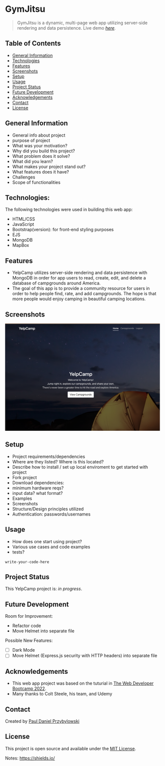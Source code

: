# GymJitsu

> GymJitsu is a dynamic, multi-page web app utilizing server-side rendering and data persistence.
> Live demo [_here_]().

## Table of Contents

- [General Information](#general-information)
- [Technologies](#technologies)
- [Features](#features)
- [Screenshots](#screenshots)
- [Setup](#setup)
- [Usage](#usage)
- [Project Status](#project-status)
- [Future Development](#future-development)
- [Acknowledgements](#acknowledgements)
- [Contact](#contact)
- [License](#license)

## General Information

- General info about project
- purpose of project
- What was your motivation?
- Why did you build this project?
- What problem does it solve?
- What did you learn?
- What makes your project stand out?
- What features does it have?
- Challenges
- Scope of functionalities

## Technologies:

The following technologies were used in building this web app:

- HTML/CSS
- JavaScript
- Bootstrap(version): for front-end styling purposes
- EJS
- MongoDB
- MapBox

## Features

- YelpCamp utilizes server-side rendering and data persistence with MongoDB in order for app users to read, create, edit, and delete a database of campgrounds around America.
- The goal of this app is to provide a community resource for users in order to help people find, rate, and add campgrounds. The hope is that more people would enjoy camping in beautiful camping locations.

## Screenshots

![Screenshot of Landing Page](./images/screenshot1.png)

## Setup

- Project requirements/dependencies
- Where are they listed? Where is this located?
- Describe how to install / set up local enviroment to get started with project
- Fork project
- Download dependencies:
- minimum hardware reqs?
- input data? what format?
- Examples
- Screenshots
- Structure/Design principles utilized
- Authentication: passwords/usernames

## Usage

- How does one start using project?
- Various use cases and code examples
- tests?

`write-your-code-here`

## Project Status

This YelpCamp project is: _in progress_.

## Future Development

Room for Improvement:

- Refactor code
- Move Helmet into separate file

Possible New Features:

- [ ] Dark Mode
- [ ] Move Helmet (Express.js security with HTTP headers) into separate file

## Acknowledgements

- This web app project was based on the tuturial in [The Web Developer Bootcamp 2022](https://www.udemy.com/course/the-web-developer-bootcamp/).
- Many thanks to Colt Steele, his team, and Udemy

## Contact

Created by [Paul Daniel Przybylowski](https://paulprzybylowski.github.io)

## License

This project is open source and available under the [MIT License](https://github.com/git/git-scm.com/blob/main/MIT-LICENSE.txt).

Notes:
https://shields.io/
